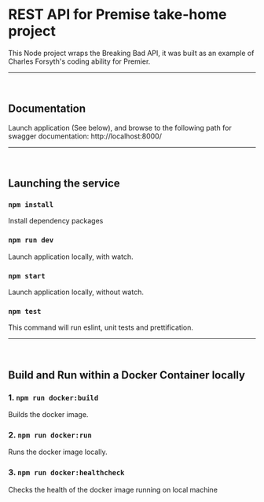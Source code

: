 # REST API for Premise take-home project

This Node project wraps the Breaking Bad API, it was built as an example of Charles Forsyth's coding ability for Premier.

---

<br />

## Documentation

Launch application (See below), and browse to the following path for swagger documentation: http://localhost:8000/

---

<br />

## Launching the service

### `npm install`

Install dependency packages

### `npm run dev`

Launch application locally, with watch.

### `npm start`

Launch application locally, without watch.

### `npm test`

This command will run eslint, unit tests and prettification.

---

<br />

## Build and Run within a Docker Container locally

### 1\. `npm run docker:build`

Builds the docker image.

### 2\. `npm run docker:run`

Runs the docker image locally.

### 3\. `npm run docker:healthcheck`

Checks the health of the docker image running on local machine
